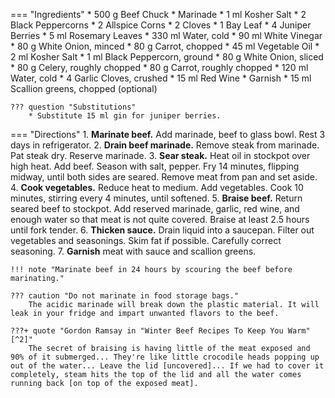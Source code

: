 === "Ingredients"
    * 500 g Beef Chuck
    * Marinade
        * 1 ml Kosher Salt
        * 2 Black Peppercorns
        * 2 Allspice Corns
        * 2 Cloves
        * 1 Bay Leaf
        * 4 Juniper Berries
        * 5 ml Rosemary Leaves
        * 330 ml Water, cold
        * 90 ml White Vinegar
        * 80 g White Onion, minced
        * 80 g Carrot, chopped
    * 45 ml Vegetable Oil
    * 2 ml Kosher Salt
    * 1 ml Black Peppercorn, ground
    * 80 g White Onion, sliced
    * 80 g Celery, roughly chopped
    * 80 g Carrot, roughly chopped
    * 120 ml Water, cold
    * 4 Garlic Cloves, crushed
    * 15 ml Red Wine
    * Garnish
        * 15 ml Scallion greens, chopped (optional)

    ??? question "Substitutions"
        * Substitute 15 ml gin for juniper berries.

=== "Directions"
    1. **Marinate beef.** Add marinade, beef to glass bowl. Rest 3 days in refrigerator.
    2. **Drain beef marinade.** Remove steak from marinade. Pat steak dry. Reserve marinade.
    3. **Sear steak.** Heat oil in stockpot over high heat. Add beef. Season with salt, pepper. Fry 14 minutes, flipping midway, until both sides are seared. Remove meat from pan and set aside.
    4. **Cook vegetables.** Reduce heat to medium. Add vegetables. Cook 10 minutes, stirring every 4 minutes, until softened.
    5. **Braise beef.** Return seared beef to stockpot. Add reserved marinade, garlic, red wine, and enough water so that meat is not quite covered. Braise at least 2.5 hours until fork tender.
    6. **Thicken sauce.** Drain liquid into a saucepan. Filter out vegetables and seasonings. Skim fat if possible. Carefully correct seasoning.
    7. **Garnish** meat with sauce and scallion greens.

    !!! note "Marinate beef in 24 hours by scouring the beef before marinating."

    ??? caution "Do not marinate in food storage bags."
        The acidic marinade will break down the plastic material. It will leak in your fridge and impart unwanted flavors to the beef.

    ???+ quote "Gordon Ramsay in "Winter Beef Recipes To Keep You Warm"[^2]"
        The secret of braising is having little of the meat exposed and 90% of it submerged... They're like little crocodile heads popping up out of the water... Leave the lid [uncovered]... If we had to cover it completely, steam hits the top of the lid and all the water comes running back [on top of the exposed meat].

[^1]:
    Arlena. ["German Sauerbraten Recipe."](http://www.bavariankitchen.com/meats/sauerbraten.aspx) *Bavarian Kitchen.* 26 December 2009. Accessed 2019.
[^2]:
    Ramsay, Gordon. ["Winter Beef Recipes To Keep You Warm."](https://www.youtube.com/watch?v=eTqGvxI-QFY) 19 November 2020. Accessed November 2020.
